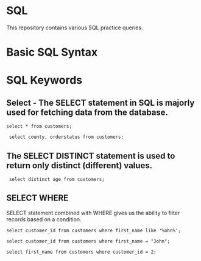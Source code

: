 # SQL
This repository contains various SQL practice queries.

# Basic SQL Syntax
# SQL Keywords

## **Select** - The SELECT statement in SQL is majorly used for fetching data from the database.

``` select * from customers; ```

``` select county, orderstatus from customers;```

## The SELECT DISTINCT statement is used to return only distinct (different) values. 

``` select distinct age from customers;```

## SELECT WHERE
SELECT statement combined with WHERE gives us the ability to filter records based on a condition.

```
select customer_id from customers where first_name like '%ohn%';
```

```
select customer_id from customers where first_name = "John";
```
```
select first_name from customers where customer_id = 2;
```
